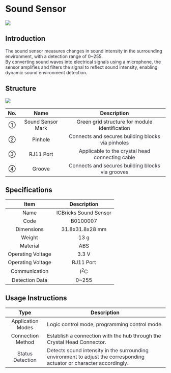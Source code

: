 # Sound Sensor
![](https://cdn.nlark.com/yuque/0/2024/jpeg/51023611/1732846009119-acf52599-2424-49c6-9d1f-9bee5d5bd5f5.jpeg)

## **Introduction**
<font style="color:rgb(44, 44, 54);">The sound sensor measures changes in sound intensity in the surrounding environment, with a detection range of 0~255.  
</font><font style="color:rgb(44, 44, 54);">By converting sound waves into electrical signals using a microphone, the sensor amplifies and filters the signal to reflect sound intensity, enabling dynamic sound environment detection.  </font>

## Structure  
![](https://cdn.nlark.com/yuque/0/2024/png/51023611/1732846297701-31400151-fad5-4c28-ba58-9071fc9b6a24.png)

| No.   | Name   | Description   |
| :---: | :---: | :---: |
| ① | Sound Sensor Mark | Green grid structure for module identification   |
| ② | Pinhole | <font style="color:rgb(44, 44, 54);"> Connects and secures building blocks via pinholes  </font> |
| ③ |  RJ11 Port   | <font style="color:rgb(44, 44, 54);">Applicable to the crystal head connecting cable  </font> |
| ④ |  Groove   | <font style="color:rgb(44, 44, 54);">Connects and secures building blocks via grooves  </font> |


## Specifications  
| Item | Description   |
| :---: | :---: |
| Name | ICBricks Sound Sensor   |
| Code |     B0100007 |
| Dimensions   | 31.8x31.8x28 mm |
| Weight   | 13 g |
| Material   | ABS |
| Operating Voltage   | 3.3 V |
| Operating Voltage   | RJ11 Port   |
| Communication   | I<sup>2</sup>C |
|  Detection Data   | 0~255 |


## Usage Instructions 
| Type |  Description   |
| :---: | --- |
|  Application Modes   | Logic control mode, programming control mode. |
|   Connection Method    | Establish a connection with the hub through the Crystal Head Connector.  |
| <font style="color:rgb(44, 44, 54);"> Status Detection  </font> | <font style="color:rgb(44, 44, 54);">Detects sound intensity in the surrounding environment to adjust the corresponding actuator or character accordingly.  </font> |


